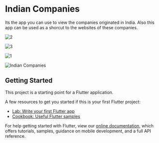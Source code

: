 # Indian Companies

Its the app you can use to view the companies originated in India.
Also this app can be used as a shorcut to the websites of these companies. 


![2](https://user-images.githubusercontent.com/66816491/119292013-2699c180-bc6d-11eb-8634-0c1ab3334765.jpg)

![3](https://user-images.githubusercontent.com/66816491/119292040-3913fb00-bc6d-11eb-936d-0df1197e832e.jpg)

![1](https://user-images.githubusercontent.com/66816491/119292063-4630ea00-bc6d-11eb-8f32-ed348c5ed12a.jpg)

![Indian Companies](https://user-images.githubusercontent.com/66816491/119292277-b50e4300-bc6d-11eb-8096-b0e72965044b.gif)

## Getting Started

This project is a starting point for a Flutter application.

A few resources to get you started if this is your first Flutter project:

- [Lab: Write your first Flutter app](https://flutter.dev/docs/get-started/codelab)
- [Cookbook: Useful Flutter samples](https://flutter.dev/docs/cookbook)

For help getting started with Flutter, view our
[online documentation](https://flutter.dev/docs), which offers tutorials,
samples, guidance on mobile development, and a full API reference.
